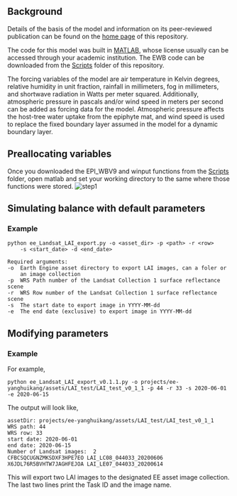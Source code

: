 ## Background
Details of the basis of the model and information on its peer-reviewed publication can be found on the [home page](https://github.com/DavidCarMor/EWB) of this repository. 

The code for this model was built in [MATLAB](https://www.mathworks.com/products/matlab.html), whose license usually can be accessed through your academic institution. The EWB code can be downloaded from the [Scripts](https://github.com/DavidCarMor/EWB/tree/main/Scripts) folder of this repository.

The forcing variables of the model are air temperature in Kelvin degrees, relative humidity in unit fraction, rainfall in millimeters, fog in millimeters, and shortwave radiation in Watts per meter squared. Additionally, atmospheric pressure in pascals and/or wind speed in meters per second can be added as forcing data for the model. Atmospheric pressure affects the host-tree water uptake from the epiphyte mat, and wind speed is used to replace the fixed boundary layer assumed in the model for a dynamic boundary layer.

## Preallocating variables
Once you downloaded the EPI_WBV9 and winput functions from the [Scripts](https://github.com/DavidCarMor/EWB/tree/main/Scripts) folder, open matlab and set your working directory to the same where those functions were stored. 
![step1](https://github.com/user-attachments/assets/f0663e70-33d0-4d1d-8a4f-f8b8fabb719d)


## Simulating balance with default parameters

### Example
    python ee_Landsat_LAI_export.py -o <asset_dir> -p <path> -r <row> 
        -s <start_date> -d <end_date>
        
    Required arguments:
    -o  Earth Engine asset directory to export LAI images, can a foler or 
        an image collection
    -p  WRS Path number of the Landsat Collection 1 surface reflectance scene
    -r  WRS Row number of the Landsat Collection 1 surface reflectance scene
    -s  The start date to export image in YYYY-MM-dd
    -e  The end date (exclusive) to export image in YYYY-MM-dd

## Modifying parameters

### Example
For example, 

    python ee_Landsat_LAI_export_v0.1.1.py -o projects/ee-yanghuikang/assets/LAI_test/LAI_test_v0_1_1 -p 44 -r 33 -s 2020-06-01 -e 2020-06-15
The output will look like, 

    assetDir: projects/ee-yanghuikang/assets/LAI_test/LAI_test_v0_1_1
    WRS path: 44
    WRS row: 33
    start date: 2020-06-01
    end date: 2020-06-15
    Number of Landsat images:  2
    CFBCSQCUGNZMKSDXF3HPE7EO LAI_LC08_044033_20200606
    X6JDL76R5BVHTW7JAGHFEJOA LAI_LE07_044033_20200614

This will export two LAI images to the designated EE asset image collection. The last two lines print the Task ID and the image name.
